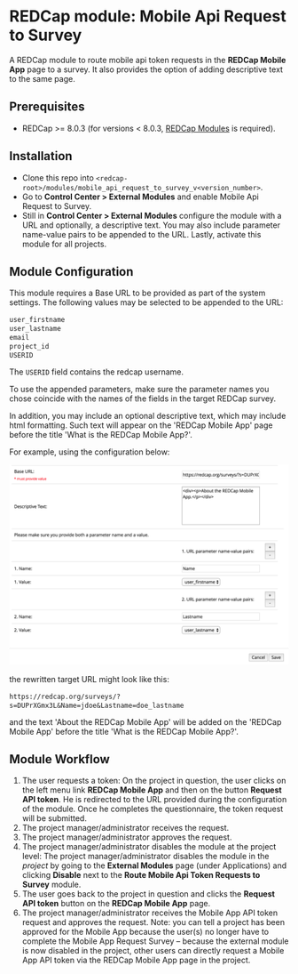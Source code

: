 # REDCap module: Mobile Api Request to Survey

A REDCap module to route mobile api token requests in the **REDCap Mobile App** page to a survey. It also provides the option of adding descriptive text to the same page.

## Prerequisites
- REDCap >= 8.0.3 (for versions < 8.0.3, [REDCap Modules](https://github.com/vanderbilt/redcap-external-modules) is required).

## Installation
- Clone this repo into `<redcap-root>/modules/mobile_api_request_to_survey_v<version_number>`.
- Go to **Control Center > External Modules** and enable Mobile Api Request to Survey.
- Still in **Control Center > External Modules** configure the module with a URL and optionally, a descriptive text. You may also include parameter name-value pairs to be appended to the URL. Lastly, activate this module for all projects.


## Module Configuration
This module requires a Base URL to be provided as part of the system settings. The following values may be selected to be appended to the URL:

    user_firstname
    user_lastname
    email
    project_id
    USERID

The `USERID` field contains the redcap username.

To use the appended parameters, make sure the parameter names you chose coincide with the names of the fields in the target REDCap survey.

In addition, you may include an optional descriptive text, which may include html formatting. Such text will appear on the 'REDCap Mobile App' page before the title 'What is the REDCap Mobile App?'.

For example, using the configuration below:

![Example Configuration](example_configuration.png)

the rewritten target URL might look like this:

    https://redcap.org/surveys/?s=DUPrXGmx3L&Name=jdoe&Lastname=doe_lastname

and the text 'About the REDCap Mobile App' will be added on the 'REDCap Mobile App' before the title 'What is the REDCap Mobile App?'.


## Module Workflow
1. The user requests a token: On the project in question, the user clicks on the left menu link **REDCap Mobile App** and then on the button **Request API token**. He is redirected to the URL provided during the configuration of the module. Once he completes the questionnaire, the token request will be submitted.
2. The project manager/administrator receives the request.
3. The project manager/administrator approves the request.
4. The project manager/administrator disables the module at the project level: The project manager/administrator disables the module in the _project_ by going to the **External Modules** page (under Applications) and clicking **Disable** next to the **Route Mobile Api Token Requests to Survey** module.
5. The user goes back to the project in question and clicks the **Request API token** button on the **REDCap Mobile App** page.
6. The project manager/administrator receives the Mobile App API token request and approves the request.
Note: you can tell a project has been approved for the Mobile App because the user(s) no longer have to complete the Mobile App Request Survey – because the external module is now disabled in the project, other users can directly request a Mobile App API token via the REDCap Mobile App page in the project.
